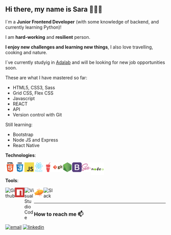 ## Hi there, my name is Sara 👩🏻‍💻

I´m a **Junior Frontend Developer** (with some knowledge of backend, and currently learning Python)!

I am **hard-working** and **resilient** person.

**I enjoy new challenges and learning new things**, I also love travelling, cooking and nature.

I´ve currently studyig in [Adalab](https://adalab.es/) and will be looking for new job opportunities soon.

These are what I have mastered so far:

- HTML5, CSS3, Sass
- Grid CSS, Flex CSS
- Javascript
- REACT
- API 
- Version control with Git

Still learning:
- Bootstrap
- Node JS and Express
- React Native
  <br>

**Technologies**: <br>

<div align="left">
<img align="left" alt="HTML5" width="30px" src="https://raw.githubusercontent.com/github/explore/80688e429a7d4ef2fca1e82350fe8e3517d3494d/topics/html/html.png" />

<img align="left" alt="CSS3" width="30px" src="https://raw.githubusercontent.com/github/explore/80688e429a7d4ef2fca1e82350fe8e3517d3494d/topics/css/css.png" />

<img align="left" alt="JavaScript" width="30px" src="https://raw.githubusercontent.com/github/explore/80688e429a7d4ef2fca1e82350fe8e3517d3494d/topics/javascript/javascript.png" />

<img align="left" alt="React" width="30" height="30" src="https://raw.githubusercontent.com/devicons/devicon/master/icons/react/react-original-wordmark.svg"  />

<img align="left" alt="Gulp" width="30px" src="https://raw.githubusercontent.com/github/explore/80688e429a7d4ef2fca1e82350fe8e3517d3494d/topics/gulp/gulp.png" />

<img align="left" alt="Git" width="30px" src="https://raw.githubusercontent.com/github/explore/80688e429a7d4ef2fca1e82350fe8e3517d3494d/topics/git/git.png" />

<img align="left" alt="Node.js" width="30px" src="https://raw.githubusercontent.com/github/explore/80688e429a7d4ef2fca1e82350fe8e3517d3494d/topics/nodejs/nodejs.png" />

<img align="left" alt="Bootstrap" width="30px" src="https://raw.githubusercontent.com/github/explore/80688e429a7d4ef2fca1e82350fe8e3517d3494d/topics/bootstrap/bootstrap.png" />

<img align="left" alt="Sass" width="30px" src="https://raw.githubusercontent.com/github/explore/80688e429a7d4ef2fca1e82350fe8e3517d3494d/topics/sass/sass.png" />

<img align="left" alt="nodejs" width="40" height="40" src="https://raw.githubusercontent.com/devicons/devicon/master/icons/nodejs/nodejs-original-wordmark.svg" />
<br>
<br>
</div>

**Tools**:

<div align="left">
 <img align="left" alt="Github" width="30px" src="https://image.flaticon.com/icons/png/512/25/25231.png" />

<img align="left" alt="Npm" width="30px" src="https://raw.githubusercontent.com/github/explore/80688e429a7d4ef2fca1e82350fe8e3517d3494d/topics/npm/npm.png" />

<img align="left" alt="Visual Studio Code" width="30px" src="https://upload.wikimedia.org/wikipedia/commons/thumb/9/9a/Visual_Studio_Code_1.35_icon.svg/1024px-Visual_Studio_Code_1.35_icon.svg.png" />

<img align="left" alt="Zeplin" width="30px" src="https://raw.githubusercontent.com/github/explore/80688e429a7d4ef2fca1e82350fe8e3517d3494d/topics/zeplin/zeplin.png" />

<img align="left" alt="Slack" width="30px" src="https://img.icons8.com/color/452/slack-new.png" />

<br>
<br> 
</div>
<hr>

### How to reach me 📫

<a href="mailto:sarayridouane@gmail.com"><img src="https://img.icons8.com/color/35/000000/gmail.png" alt="email"/></a>
<a href="https://www.linkedin.com/in/sara-rd"><img src="https://img.icons8.com/color/35/000000/linkedin.png" alt="linkedin"/></a>
